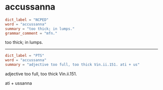 # accussanna

``` toml
dict_label = "NCPED"
word = "accussanna"
summary = "too thick; in lumps."
grammar_comment = "mfn."
```

too thick; in lumps.

--------------------

``` toml
dict_label = "PTS"
word = "accussanna"
summary = "adjective too full, too thick Vin.ii.151. ati + us"
```

adjective too full, too thick Vin.ii.151.

ati \+ ussanna

